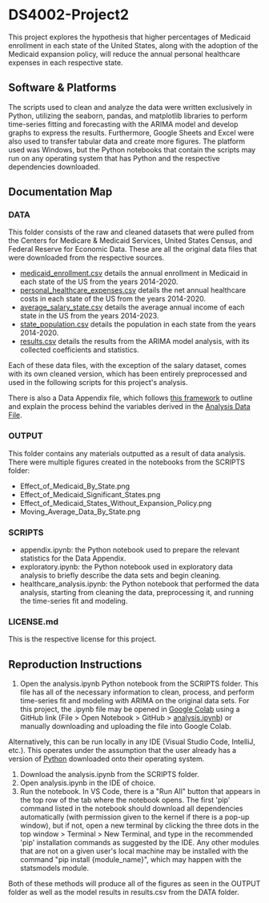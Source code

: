 # DS4002-Project2
This project explores the hypothesis that higher percentages of Medicaid enrollment in each state of the United States, along with the adoption of the Medicaid expansion policy, will reduce the annual personal healthcare expenses in each respective state. 

## Software & Platforms
The scripts used to clean and analyze the data were written exclusively in Python, utilizing the seaborn, pandas, and matplotlib libraries to perform time-series fitting and forecasting with the ARIMA model and develop graphs to express the results. Furthermore, Google Sheets and Excel were also used to transfer tabular data and create more figures. The platform used was Windows, but the Python notebooks that contain the scripts may run on any operating system that has Python and the respective dependencies downloaded.

## Documentation Map
### DATA
This folder consists of the raw and cleaned datasets that were pulled from the Centers for Medicare & Medicaid Services, United States Census, and Federal Reserve for Economic Data. These are all the original data files that were downloaded from the respective sources. 
* [medicaid_enrollment.csv](https://github.com/anajonicholson/DS4002-Project2/blob/main/DATA/medicaid_enrollment.csv) details the annual enrollment in Medicaid in each state of the US from the years 2014-2020.
* [personal_healthcare_expenses.csv](https://github.com/anajonicholson/DS4002-Project2/blob/main/DATA/personal_healthcare_expenses.csv) details the net annual healthcare costs in each state of the US from the years 2014-2020.
* [average_salary_state.csv](https://github.com/anajonicholson/DS4002-Project2/blob/main/DATA/average_salary_state.csv) details the average annual income of each state in the US from the years 2014-2023.
* [state_population.csv](https://github.com/anajonicholson/DS4002-Project2/blob/main/DATA/state_population.csv) details the population in each state from the years 2014-2020.
* [results.csv](https://github.com/anajonicholson/DS4002-Project2/blob/main/DATA/results.csv) details the results from the ARIMA model analysis, with its collected coefficients and statistics. 

Each of these data files, with the exception of the salary dataset, comes with its own cleaned version, which has been entirely preprocessed and used in the following scripts for this project's analysis. 

There is also a Data Appendix file, which follows [this framework](https://www.projecttier.org/tier-protocol/protocol-4-0/root/data/analysisdata/data-appendixfile/) to outline and explain the process behind the variables derived in the [Analysis Data File](https://github.com/anajonicholson/DS4002-Project2/blob/main/SCRIPTS/healthcare_analysis.ipynb).

### OUTPUT
This folder contains any materials outputted as a result of data analysis. There were multiple figures created in the notebooks from the SCRIPTS folder:
* Effect_of_Medicaid_By_State.png
* Effect_of_Medicaid_Significant_States.png
* Effect_of_Medicaid_States_Without_Expansion_Policy.png
* Moving_Average_Data_By_State.png

### SCRIPTS
* appendix.ipynb: the Python notebook used to prepare the relevant statistics for the Data Appendix.
* exploratory.ipynb: the Python notebook used in exploratory data analysis to briefly describe the data sets and begin cleaning.
* healthcare_analysis.ipynb: the Python notebook that performed the data analysis, starting from cleaning the data, preprocessing it, and running the time-series fit and modeling.

### LICENSE.md
This is the respective license for this project.

## Reproduction Instructions
1. Open the analysis.ipynb Python notebook from the SCRIPTS folder. This file has all of the necessary information to clean, process, and perform time-series fit and modeling with ARIMA on the original data sets. For this project, the .ipynb file may be opened in [Google Colab](https://colab.research.google.com/) using a GitHub link (File > Open Notebook > GitHub > [analysis.ipynb](https://github.com/anajonicholson/DS4002-Project2/blob/main/SCRIPTS/healthcare_analysis.ipynb)) or manually downloading and uploading the file into Google Colab. 

Alternatively, this can be run locally in any IDE (Visual Studio Code, IntelliJ, etc.). This operates under the assumption that the user already has a version of [Python](https://www.python.org/downloads/) downloaded onto their operating system.

1. Download the analysis.ipynb from the SCRIPTS folder.
2. Open analysis.ipynb in the IDE of choice. 
3. Run the notebook. In VS Code, there is a "Run All" button that appears in the top row of the tab where the notebook opens. The first 'pip' command listed in the notebook should download all dependencies automatically (with permission given to the kernel if there is a pop-up window), but if not, open a new terminal by clicking the three dots in the top window > Terminal > New Terminal, and type in the recommended 'pip' installation commands as suggested by the IDE. Any other modules that are not on a given user's local machine may be installed with the command "pip install {module_name}", which may happen with the statsmodels module.

Both of these methods will produce all of the figures as seen in the OUTPUT folder as well as the model results in results.csv from the DATA folder. 
